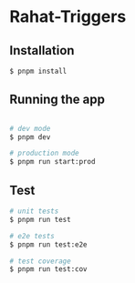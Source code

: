 # Rahat-Triggers

## Installation

```bash
$ pnpm install
```

## Running the app

```bash

# dev mode
$ pnpm dev

# production mode
$ pnpm run start:prod
```

## Test

```bash
# unit tests
$ pnpm run test

# e2e tests
$ pnpm run test:e2e

# test coverage
$ pnpm run test:cov
```
